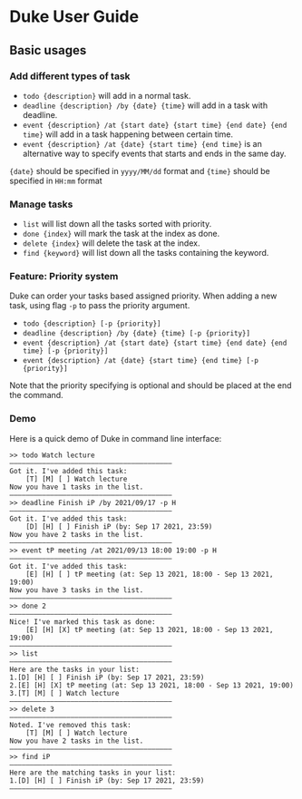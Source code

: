 # Duke User Guide

## Basic usages
### Add different types of task
- `todo {description}` will add in a normal task.
- `deadline {description} /by {date} {time}` will add in a task with deadline.
- `event {description} /at {start date} {start time} {end date} {end time}` will add in a task happening between certain time.
- `event {description} /at {date} {start time} {end time}` is an alternative way to specify events that starts and ends in the same day.

`{date}` should be specified in `yyyy/MM/dd` format
and `{time}` should be specified in `HH:mm` format

### Manage tasks
- `list` will list down all the tasks sorted with priority.
- `done {index}` will mark the task at the index as done. 
- `delete {index}` will delete the task at the index.
- `find {keyword}` will list down all the tasks containing the keyword.

### Feature: Priority system
Duke can order your tasks based assigned priority.
When adding a new task, using flag `-p` to pass the priority argument.
- `todo {description} [-p {priority}]`
- `deadline {description} /by {date} {time} [-p {priority}]`
- `event {description} /at {start date} {start time} {end date} {end time} [-p {priority}]`
- `event {description} /at {date} {start time} {end time} [-p {priority}]`

Note that the priority specifying is optional and should be placed at the end the command.

### Demo
Here is a quick demo of Duke in command line interface:
```
>> todo Watch lecture
————————————————————————————————————————
Got it. I've added this task:
	[T] [M] [ ] Watch lecture
Now you have 1 tasks in the list.
————————————————————————————————————————
>> deadline Finish iP /by 2021/09/17 -p H
————————————————————————————————————————
Got it. I've added this task:
	[D] [H] [ ] Finish iP (by: Sep 17 2021, 23:59)
Now you have 2 tasks in the list.
————————————————————————————————————————
>> event tP meeting /at 2021/09/13 18:00 19:00 -p H
————————————————————————————————————————
Got it. I've added this task:
	[E] [H] [ ] tP meeting (at: Sep 13 2021, 18:00 - Sep 13 2021, 19:00)
Now you have 3 tasks in the list.
————————————————————————————————————————
>> done 2
————————————————————————————————————————
Nice! I've marked this task as done:
	[E] [H] [X] tP meeting (at: Sep 13 2021, 18:00 - Sep 13 2021, 19:00)
————————————————————————————————————————
>> list
————————————————————————————————————————
Here are the tasks in your list:
1.[D] [H] [ ] Finish iP (by: Sep 17 2021, 23:59)
2.[E] [H] [X] tP meeting (at: Sep 13 2021, 18:00 - Sep 13 2021, 19:00)
3.[T] [M] [ ] Watch lecture
————————————————————————————————————————
>> delete 3
————————————————————————————————————————
Noted. I've removed this task:
	[T] [M] [ ] Watch lecture
Now you have 2 tasks in the list.
————————————————————————————————————————
>> find iP
————————————————————————————————————————
Here are the matching tasks in your list:
1.[D] [H] [ ] Finish iP (by: Sep 17 2021, 23:59)
————————————————————————————————————————
```
